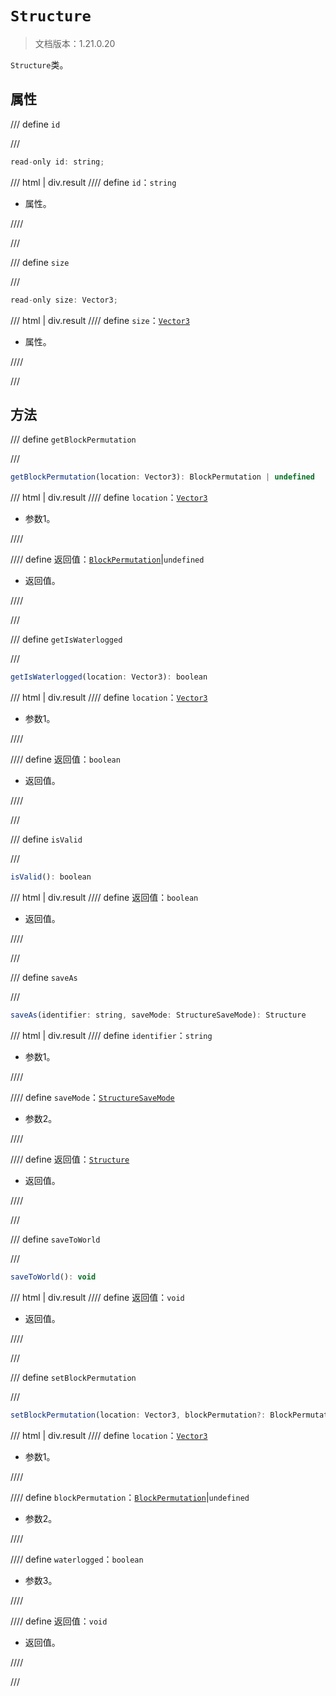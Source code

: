 # `Structure`

> 文档版本：1.21.0.20

`Structure`类。

## 属性

/// define
`id`


///

```js
read-only id: string;
```

/// html | div.result
//// define
`id`：`string`

- 属性。


////

///


/// define
`size`


///

```js
read-only size: Vector3;
```

/// html | div.result
//// define
`size`：[`Vector3`](./vector3.md)

- 属性。


////

///


## 方法

/// define
`getBlockPermutation`


///

```js
getBlockPermutation(location: Vector3): BlockPermutation | undefined
```

/// html | div.result
//// define
`location`：[`Vector3`](./vector3.md)

- 参数1。


////

//// define
返回值：[`BlockPermutation`](./blockpermutation.md)|`undefined`

- 返回值。


////

///


/// define
`getIsWaterlogged`


///

```js
getIsWaterlogged(location: Vector3): boolean
```

/// html | div.result
//// define
`location`：[`Vector3`](./vector3.md)

- 参数1。


////

//// define
返回值：`boolean`

- 返回值。


////

///


/// define
`isValid`


///

```js
isValid(): boolean
```

/// html | div.result
//// define
返回值：`boolean`

- 返回值。


////

///


/// define
`saveAs`


///

```js
saveAs(identifier: string, saveMode: StructureSaveMode): Structure
```

/// html | div.result
//// define
`identifier`：`string`

- 参数1。


////

//// define
`saveMode`：[`StructureSaveMode`](./structuresavemode.md)

- 参数2。


////

//// define
返回值：[`Structure`](./structure.md)

- 返回值。


////

///


/// define
`saveToWorld`


///

```js
saveToWorld(): void
```

/// html | div.result
//// define
返回值：`void`

- 返回值。


////

///


/// define
`setBlockPermutation`


///

```js
setBlockPermutation(location: Vector3, blockPermutation?: BlockPermutation, waterlogged: boolean): void
```

/// html | div.result
//// define
`location`：[`Vector3`](./vector3.md)

- 参数1。


////

//// define
`blockPermutation`：[`BlockPermutation`](./blockpermutation.md)|`undefined`

- 参数2。


////

//// define
`waterlogged`：`boolean`

- 参数3。


////

//// define
返回值：`void`

- 返回值。


////

///

